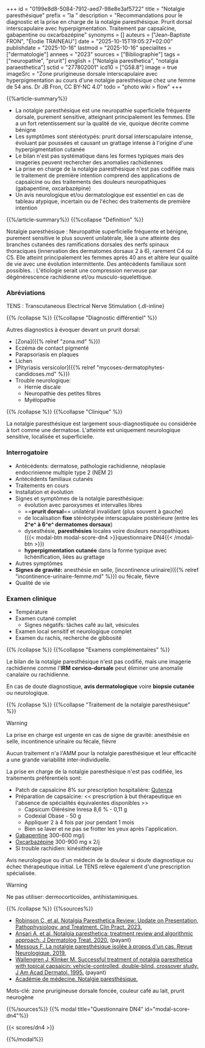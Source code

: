 +++
id = "0199e8d8-5084-7912-aed7-98e8e3af5722"
title = "Notalgie paresthésique"
prefix = "la "
description = "Recommandations pour le diagnostic et la prise en charge de la notalgie paresthésique. Prurit dorsal interscapulaire avec hyperpigmentation. Traitement par capsaïcine, gabapentine ou oxcarbazépine"
synonyms = []
auteurs = ["Jean-Baptiste FRON", "Élodie TRAINEAU"]
date = "2025-10-15T19:05:27+02:00"
publishdate = "2025-10-16"
lastmod = "2025-10-16"
specialites = ["dermatologie"]
annees = "2023"
sources = ["Bibliographie"]
tags = ["neuropathie", "prurit"]
english = ["Notalgia paresthetica", "notalgia paraesthetica"]
sctid = "277802001"
icd10 = ["G58.8"]
image = true
imageSrc = "Zone prurigineuse dorsale interscapulaire avec hyperpigmentation au cours d'une notalgie paresthésique chez une femme de 54 ans. Dr JB Fron, CC BY-NC 4.0"
todo = "photo wiki > flow"
+++

{{%article-summary%}}

- La notalgie paresthésique est une neuropathie superficielle fréquente dorsale, purement sensitive, atteignant principalement les femmes. Elle a un fort retentissement sur la qualité de vie, quoique décrite comme bénigne
- Les symptômes sont stéréotypés: prurit dorsal interscapulaire intense, évoluant par poussées et causant un grattage intense à l'origine d'une hyperpigmentation cutanée
- Le bilan n'est pas systématique dans les formes typiques mais des imageries peuvent rechercher des anomalies rachidiennes
- La prise en charge de la notalgie paresthésique n'est pas codifiée mais le traitement de première intention comprend des applications de capsaïcine ou des traitements des douleurs neuropathiques (gabapentine, oxcarbazépine)
- Un avis neurologique et/ou dermatologique est essentiel en cas de tableau atypique, incertain ou de l'échec des traitements de première intention

{{%/article-summary%}}
{{%collapse "Définition" %}}

Notalgie paresthésique
: Neuropathie superficielle fréquente et bénigne, purement sensitive le plus souvent unilatérale, liée à une atteinte des branches cutanées des ramifications dorsales des nerfs spinaux thoraciques (innervation des dermatomes dorsaux 2 à 6), rarement C4 ou C5. Elle atteint principalement les femmes après 40 ans et altère leur qualité de vie avec une évolution intermittente. Des antécédents familiaux sont possibles.
: L'étiologie serait une compression nerveuse par dégénérescence rachidienne et/ou musculo-squelettique.

### Abréviations

TENS
: Transcutaneous Electrical Nerve Stimulation
{.dl-inline}

{{% /collapse %}}
{{%collapse "Diagnostic différentiel" %}}

Autres diagnostics à évoquer devant un prurit dorsal:

- [Zona]({{% relref "zona.md" %}})
- Eczéma de contact pigmenté
- Parapsoriasis en plaques
- Lichen
- [Pityriasis versicolor]({{% relref "mycoses-dermatophytes-candidoses.md" %}})
- Trouble neurologique:
  - Hernie discale
  - Neuropathie des petites fibres
  - Myélopathie

{{% /collapse %}}
{{%collapse "Clinique" %}}

La notalgie paresthésique est largement sous-diagnostiquée ou considérée à tort comme une dermatose. L'atteinte est uniquement neurologique sensitive, localisée et superficielle.

### Interrogatoire

- Antécédents: dermatose, pathologie rachidienne, néoplasie endocrinienne multiple type 2 (NEM 2)
- Antécédents familiaux cutanés
- Traitements en cours
- Installation et évolution
- Signes et symptômes de la notalgie paresthésique:
  - évolution avec paroxysmes et intervalles libres
  - ==**prurit dorsal**== unilatéral invalidant (plus souvent à gauche)
  - de localisation **fixe** stéréotypée interscapulaire postérieure (entre les **2^e^ à 6^e^ dermatomes dorsaux**)
  - dysesthésie, **paresthésies** locales voire douleurs neuropathiques ({{< modal-btn modal-score-dn4 >}}questionnaire DN4{{< /modal-btn >}})
  - **hyperpigmentation cutanée** dans la forme typique avec lichénification, liées au grattage
- Autres symptômes
- **Signes de gravité:** anesthésie en selle, [incontinence urinaire]({{% relref "incontinence-urinaire-femme.md" %}}) ou fécale, fièvre
- Qualité de vie

### Examen clinique

- Température
- Examen cutané complet
  - Signes négatifs: tâches café au lait, vésicules
- Examen local sensitif et neurologique complet
- Examen du rachis, recherche de gibbosité

{{% /collapse %}}
{{%collapse "Examens complémentaires" %}}

Le bilan de la notalgie paresthésique n'est pas codifié, mais une imagerie rachidienne comme l'**IRM cervico-dorsale** peut éliminer une anomalie canalaire ou rachidienne.

En cas de doute diagnostique, **avis dermatologique** voire **biopsie cutanée** ou neurologique.

{{% /collapse %}}
{{%collapse "Traitement de la notalgie paresthésique" %}}

> [!WARNING]
> La prise en charge est urgente en cas de signe de gravité: anesthésie en selle, incontinence urinaire ou fécale, fièvre

Aucun traitement n'a l'AMM pour la notalgie paresthésique et leur efficacité a une grande variabilité inter-individuelle.

La prise en charge de la notalgie paresthésique n'est pas codifiée, les traitements préférentiels sont:

- Patch de capsaïcine 8% sur prescription hospitalière: [Qutenza](https://www.ema.europa.eu/fr/documents/product-information/qutenza-epar-product-information_fr.pdf)
- Préparation de capsaïcine: << prescription à but thérapeutique en l'absence de spécialités équivalentes disponibles >>  
  - Capsicum Olérésine Inresa 8,6 % - 0,11 g
  - Codexial Obase - 50 g
  - Appliquer 2 à 4 fois par jour pendant 1 mois
  - Bien se laver et ne pas se frotter les yeux après l'application.
- [Gabapentine](https://bdpm.ansm.sante.fr/medicament/65889939/extrait#tab-rcp) 300-600 mg/j
- [Oxcarbazépine](https://bdpm.ansm.sante.fr/medicament/64327694/extrait#tab-rcp) 300-900 mg x 2/j
- Si trouble rachidien: kinésithérapie

Avis neurologique ou d'un médecin de la douleur si doute diagnostique ou échec thérapeutique initial. Le TENS relève également d'une prescription spécialisée.

> [!WARNING]
> Ne pas utiliser: dermocorticoïdes, antihistaminiques.

{{% /collapse %}}
{{%sources%}}

- [Robinson C, et al. Notalgia Paresthetica Review: Update on Presentation, Pathophysiology, and Treatment. Clin Pract. 2023.](https://pmc.ncbi.nlm.nih.gov/articles/PMC9955802/)
- [Ansari A, et al. Notalgia paresthetica: treatment review and algorithmic approach. J Dermatolog Treat. 2020.](https://www.tandfonline.com/doi/10.1080/09546634.2019.1603360) (payant)
- [Messous F. La notalgie paresthésique isolée à propos d'un cas. Revue Neurologique. 2019.](https://www.sciencedirect.com/science/article/abs/pii/S0035378719304412)
- [Wallengren J, Klinker M. Successful treatment of notalgia paresthetica with topical capsaicin: vehicle-controlled, double-blind, crossover study. J Am Acad Dermatol. 1995.](https://www.jaad.org/article/0190-9622(95)90152-3/abstract) (payant)
- [Académie de médecine. Notalgie paresthésique.](https://www.academie-medecine.fr/le-dictionnaire/index.php?q=&page=1594)

Mots-clé: zone prurigineuse dorsale foncée, couleur café au lait, prurit neurogène

{{%/sources%}}
{{% modal title="Questionnaire DN4" id="modal-score-dn4"%}}

{{< scores/dn4 >}}

{{%/modal%}}
